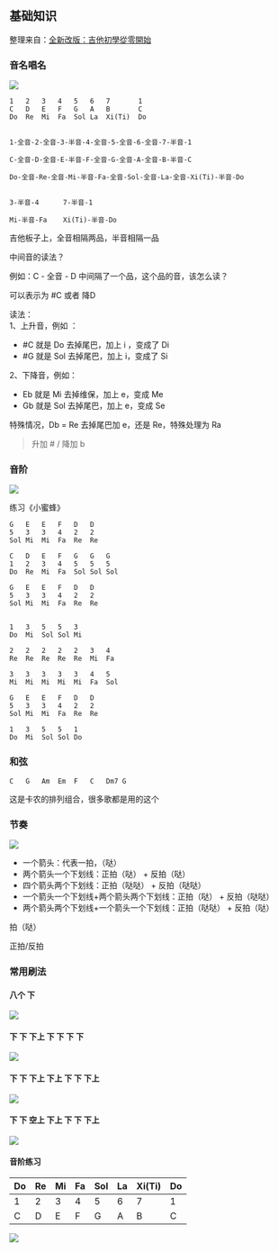 ## 基础知识 <!--{docsify-ignore}-->

整理来自：[全新改版：吉他初學從零開始](https://www.youtube.com/watch?v=zk3LD-zJAoM&list=PLjFaYTmhljyCxGict-k8fJ-NZrNbMy_Ro&index=1)

### 音名唱名

![](../img/升降音.png)

```
1	2	3	4	5	6	7		1
C	D	E	F	G	A	B		C
Do	Re	Mi	Fa	Sol	La	Xi(Ti)	Do


1-全音-2-全音-3-半音-4-全音-5-全音-6-全音-7-半音-1

C-全音-D-全音-E-半音-F-全音-G-全音-A-全音-B-半音-C

Do-全音-Re-全音-Mi-半音-Fa-全音-Sol-全音-La-全音-Xi(Ti)-半音-Do


3-半音-4		7-半音-1

Mi-半音-Fa	Xi(Ti)-半音-Do
```

吉他板子上，全音相隔两品，半音相隔一品


中间音的读法？

例如：C - 全音 - D  中间隔了一个品，这个品的音，该怎么读？

可以表示为 #C   或者   降D

读法：  
1、上升音，例如 ：
* #C	就是 Do 去掉尾巴，加上 i ，变成了 Di 
* #G	就是 Sol 去掉尾巴，加上 i，变成了 Si

2、下降音，例如：
* Eb 就是 Mi 去掉维保，加上 e，变成 Me
* Gb 就是  Sol 去掉尾巴，加上 e，变成 Se

特殊情况，Db = Re 去掉尾巴加 e，还是 Re，特殊处理为 Ra


> 升加 # / 降加 b


### 音阶

![](../img/音阶.png)


练习《小蜜蜂》
```
G	E	E	F	D	D	
5	3	3	4	2	2
Sol	Mi	Mi	Fa	Re	Re

C	D	E	F	G	G	G
1	2	3	4	5	5	5
Do	Re	Mi	Fa	Sol	Sol	Sol

G	E	E	F	D	D	
5	3	3	4	2	2
Sol	Mi	Mi	Fa	Re	Re


1	3	5	5	3
Do  Mi  Sol Sol Mi

2   2   2   2   2   3   4
Re  Re  Re  Re  Re  Mi  Fa

3   3   3   3   3   4   5
Mi  Mi  Mi  Mi  Mi  Fa  Sol

G	E	E	F	D	D	
5	3	3	4	2	2
Sol	Mi	Mi	Fa	Re	Re

1   3   5   5   1
Do  Mi  Sol Sol Do
```

### 和弦
```
C   G   Am  Em  F   C   Dm7 G
```
这是卡农的排列组合，很多歌都是用的这个


### 节奏

![](../img/节奏01.png)

* 一个箭头：代表一拍，（哒）
* 两个箭头一个下划线：正拍（哒） + 反拍（哒）
* 四个箭头两个下划线：正拍（哒哒） + 反拍（哒哒）
* 一个箭头一个下划线+两个箭头两个下划线：正拍（哒） + 反拍（哒哒）
* 两个箭头两个下划线+一个箭头一个下划线：正拍（哒哒） + 反拍（哒）

拍（哒）

正拍/反拍


### 常用刷法

#### 八个 下<!--{docsify-ignore}-->
![](../img/常用刷法01.png)

#### 下	下 下上	下	下	下	下<!--{docsify-ignore}-->
![](../img/常用刷法02.png)

#### 下	下 下上	下上 下	下 下上<!--{docsify-ignore}-->
![](../img/常用刷法03.png)

#### 下	下 空上 下上 下 下 下上<!--{docsify-ignore}-->
![](../img/常用刷法04.png)





#### 音阶练习 <!--{docsify-ignore}-->

Do | Re | Mi | Fa | Sol | La | Xi(Ti) | Do
:- | :- | :- | :- | :- | :- | :- | :- 
1 | 2 | 3 | 4 | 5 | 6 | 7 | 1
C | D | E | F | G | A | B | C

![](../img/音阶02.png)
